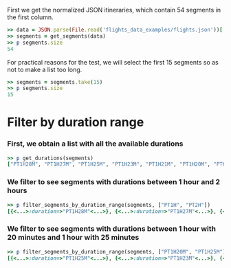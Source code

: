 <!--
Load the necessary libraries
>> require_relative '../../tool/filter_and_sort_functions_for_segments.rb'
<...>

-->

First we get the normalized JSON itineraries, which contain 54 segments in the first column.
```ruby
>> data = JSON.parse(File.read('flights_data_examples/flights.json'))['payload']
>> segments = get_segments(data)
>> p segments.size
54
```
For practical reasons for the test, we will select the first 15 segments so as not to make a list too long.
```ruby
>> segments = segments.take(15)
>> p segments.size
15
```

# Filter by duration range

### First, we obtain a list with all the available durations
```ruby
>> p get_durations(segments)
["PT1H28M", "PT1H27M", "PT1H25M", "PT1H23M", "PT1H21M", "PT1H20M", "PT6H26M", "PT5H1M", "PT5H26M", "PT5H59M", "PT6H27M", "PT5H43M", "PT6H0M", "PT5H25M", "PT5H2M"]
```

### We filter to see segments with durations between 1 hour and 2 hours
```ruby
>> p filter_segments_by_duration_range(segments, ["PT1H", "PT2H"])
[{<...>:duration=>"PT1H28M"<...>}, {<...>:duration=>"PT1H27M"<...>}, {<...>:duration=>"PT1H25M"<...>}, {<...>:duration=>"PT1H23M"<...>}, {<...>:duration=>"PT1H21M"<...>}, {<...>:duration=>"PT1H20M"<...>}]
```

### We filter to see segments with durations between 1 hour with 20 minutes and 1 hour with 25 minutes
```ruby
>> p filter_segments_by_duration_range(segments, ["PT1H20M", "PT1H25M"])
[{<...>:duration=>"PT1H25M"<...>}, {<...>:duration=>"PT1H23M"<...>}, {<...>:duration=>"PT1H21M"<...>}, {<...>:duration=>"PT1H20M"<...>}]
```


